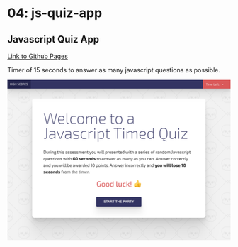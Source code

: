 # 04: js-quiz-app

## Javascript Quiz App

[Link to Github Pages](https://drewole.github.io/js-quiz-app/)

Timer of 15 seconds to answer as many javascript questions as possible.

![Pretty interface. Broken App".](./assets/screenshot.png)
